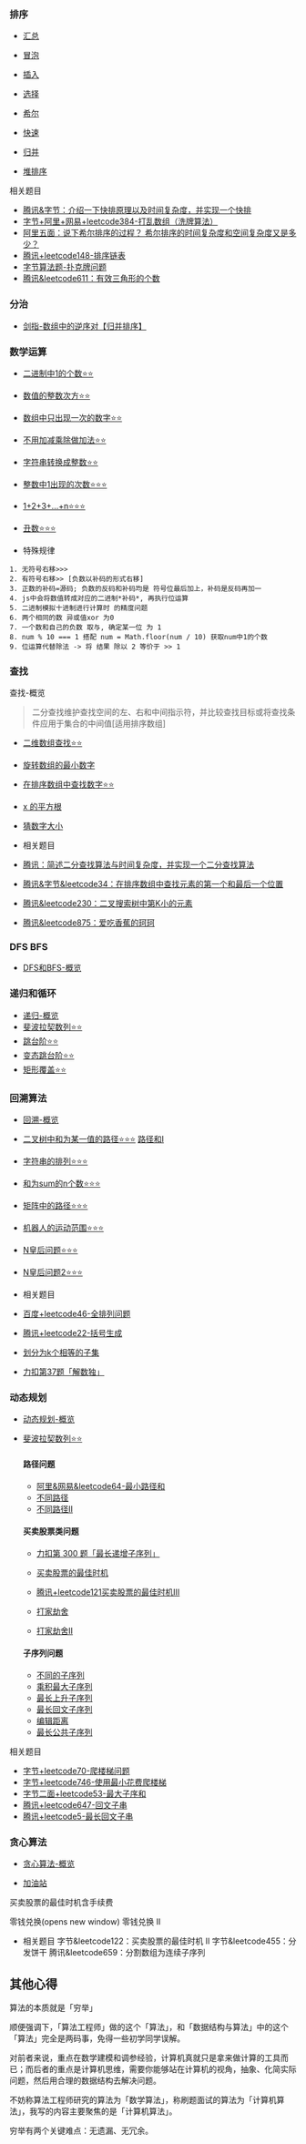 ### 排序
- [汇总](./排序/README.md)

- [冒泡](./排序/冒泡排序.md)
- [插入](./排序/插入排序.md)
- [选择](./排序/选择排序.md)
- [希尔](./排序/希尔排序.md)
- [快速](./排序/快速排序.md)
- [归并](./排序/归并排序.md)
- [堆排序](./排序/堆排序.md)

相关题目
- [腾讯&字节：介绍一下快排原理以及时间复杂度，并实现一个快排](./排序/快速排序.md)
- [字节+阿里+网易+leetcode384-打乱数组（洗牌算法）](./排序/字节+阿里+网易+leetcode384-打乱数组.md)
- [阿里五面：说下希尔排序的过程？ 希尔排序的时间复杂度和空间复杂度又是多少？](./排序/希尔排序.md)
- [腾讯+leetcode148-排序链表](./排序/tx+leetcode148-排序链表.md)
- [字节算法题-扑克牌问题](./排序/字节算法题-扑克牌问题.md)
- [腾讯&leetcode611：有效三角形的个数](../dataStructure//链表/leetcode611+tx-有效三角形的个数.md)

### 分治
- [剑指-数组中的逆序对【归并排序】](../dataStructure/数组/剑指-数组中的逆序对.md)

### 数学运算

- [二进制中1的个数⭐⭐](./数学运算/二进制中1的个数.md)
- [数值的整数次方⭐⭐](./数学运算/数值的整数次方.md)
- [数组中只出现一次的数字⭐⭐](./数学运算/数组中只出现一次的数字.md)
- [不用加减乘除做加法⭐⭐](./数学运算/不用加减乘除做加法.md)
- [字符串转换成整数⭐⭐](./数学运算/字符串转换成整数.md)
- [整数中1出现的次数⭐⭐⭐](./数学运算/整数中1出现的次数.md)
- [1+2+3+...+n⭐⭐⭐](./数学运算/1+2+3+...+n.md)
- [丑数⭐⭐⭐](./数学运算/丑数.md)

- 特殊规律
```
1. 无符号右移>>>
2. 有符号右移>> [负数以补码的形式右移]
3. 正数的补码=源码; 负数的反码和补码均是 符号位最后加上，补码是反码再加一
4. js中会将数值转成对应的二进制*补码*, 再执行位运算
5. 二进制模拟十进制进行计算时 的精度问题
6. 两个相同的数 异或值xor 为0
7. 一个数和自己的负数 取与, 确定某一位 为 1
8. num % 10 === 1 搭配 num = Math.floor(num / 10) 获取num中1的个数
9. 位运算代替除法 -> 将 结果 除以 2 等价于 >> 1
```

### 查找

查找-概览
> 二分查找维护查找空间的左、右和中间指示符，并比较查找目标或将查找条件应用于集合的中间值[适用排序数组]

- [二维数组查找⭐⭐](./查找/二维数组查找.md)
- [旋转数组的最小数字](./查找/旋转数组的最小数字.md)
- [在排序数组中查找数字⭐⭐](./查找/在排序数组中查找数字.md)
- [x 的平方根](https://leetcode.cn/problems/sqrtx/description/?utm_source=LCUS&utm_medium=ip_redirect_q_uns&utm_campaign=transfer2china)
- [猜数字大小](https://leetcode.cn/problems/guess-number-higher-or-lower/description/)

- 相关题目
- [腾讯：简述二分查找算法与时间复杂度，并实现一个二分查找算法](./查找/二分查找.md)
- [腾讯&字节&leetcode34：在排序数组中查找元素的第一个和最后一个位置](./查找/在排序数组中查找数字.md)
- [腾讯&leetcode230：二叉搜索树中第K小的元素](../dataStructure/二叉树/leetcode+tx-二叉搜索树的第k个节点.md)
- [腾讯&leetcode875：爱吃香蕉的珂珂](https://leetcode.cn/problems/koko-eating-bananas/description/)

### DFS BFS

- [DFS和BFS-概览](./DFS+BFS/DFS+BFS.md)

### 递归和循环

- [递归-概览](../dataStructure/复杂度分析.md##迭代&递归)
- [斐波拉契数列⭐⭐](./递归和循环/斐波拉契数列.md)
- [跳台阶⭐⭐](./递归和循环/跳台阶.md)
- [变态跳台阶⭐⭐](./递归和循环/变态跳台.md)
- [矩形覆盖⭐⭐](./递归和循环/矩形覆盖.md)

### 回溯算法

- [回溯-概览](./回溯/回溯.md)
- [二叉树中和为某一值的路径⭐⭐⭐](../dataStructure/二叉树/路径之和II.md)
[路径和I](../dataStructure/二叉树/leetcode+字节-二叉树中和为某一值的路径.md)

- [字符串的排列⭐⭐⭐](../dataStructure/字符串/字符串排列.md)
- [和为sum的n个数⭐⭐⭐](./回溯/和为sum的n个数.md)
- [矩阵中的路径⭐⭐⭐](./回溯/矩阵中的路径.md)
- [机器人的运动范围⭐⭐⭐](./回溯/机器人的运动范围.md)
- [N皇后问题⭐⭐⭐](./回溯/N皇后问题.md)
- [N皇后问题2⭐⭐⭐](./回溯/N皇后问题2.md)

- 相关题目
- [百度+leetcode46-全排列问题](./回溯/百度+leetcode46-全排列问题.md)
- [腾讯+leetcode22-括号生成](./回溯/腾讯+leetcode22-括号生成.md)
- [划分为k个相等的子集](./回溯/划分为k个相等的子集.md)
- [力扣第37题「解数独」](./回溯/解数独.md)

### 动态规划

- [动态规划-概览](./动态规划/动态规划.md)
- [斐波拉契数列⭐⭐](./递归和循环/斐波拉契数列.md)

  #### 路径问题
  - [阿里&网易&leetcode64-最小路径和](./动态规划/最小路径和.md)
  - [不同路径](./动态规划/不同路径.md)
  - [不同路径II](./动态规划/不同路径II.md)

  #### 买卖股票类问题
  - [力扣第 300 题「最长递增子序列」](https://leetcode.cn/problems/longest-increasing-subsequence/description/)

  - [买卖股票的最佳时机](./动态规划/买卖股票的最佳时机.md)
  - [腾讯+leetcode121买卖股票的最佳时机III](./动态规划/买卖股票的最佳时机III.md)
  - [打家劫舍](./动态规划/打家劫舍.md)
  - [打家劫舍II](./动态规划/打家劫舍II.md)

  #### 子序列问题
  - [不同的子序列](./动态规划/不同的子序列.md)
  - [乘积最大子序列](./动态规划/乘积最大子序列.md)
  - [最长上升子序列](./动态规划/最长上升子序列.md)
  - [最长回文子序列](./动态规划/最长回文子序列.md)
  - [编辑距离](./动态规划/编辑距离.md)
  - [最长公共子序列](./动态规划/最长公共子序列.md)

 相关题目
  - [字节+leetcode70-爬楼梯问题](./动态规划/字节+leetcode70-爬楼梯问题.md)
  - [字节+leetcode746-使用最小花费爬楼梯](./动态规划/字节+leetcode746-使用最小花费爬楼梯.md)
  - [字节二面+leetcode53-最大子序和](./动态规划/字节二面+leetcode53-最大子序和.md)
  - [腾讯+leetcode647-回文子串](./动态规划/腾讯+leetcode647-回文子串.md)
  - [腾讯+leetcode5-最长回文子串](./动态规划/腾讯+leetcode5-最长回文子串.md)


### 贪心算法

 - [贪心算法-概览](./贪心算法/概览.md)

 - [加油站](./贪心算法/加油站.md)

买卖股票的最佳时机含手续费

零钱兑换(opens new window)
零钱兑换 II

- 相关题目
字节&leetcode122：买卖股票的最佳时机 II
字节&leetcode455：分发饼干
腾讯&leetcode659：分割数组为连续子序列


## 其他心得

算法的本质就是「穷举」

顺便强调下，「算法工程师」做的这个「算法」，和「数据结构与算法」中的这个「算法」完全是两码事，免得一些初学同学误解。

对前者来说，重点在数学建模和调参经验，计算机真就只是拿来做计算的工具而已；而后者的重点是计算机思维，需要你能够站在计算机的视角，抽象、化简实际问题，然后用合理的数据结构去解决问题。

不妨称算法工程师研究的算法为「数学算法」，称刷题面试的算法为「计算机算法」，我写的内容主要聚焦的是「计算机算法」。

穷举有两个关键难点：无遗漏、无冗余。

